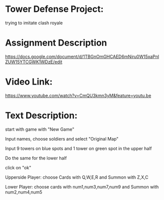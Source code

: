 # Tower Defense Project:
trying to imitate clash royale



# Assignment Description

https://docs.google.com/document/d/1TBGnOmGHCAED6mNiru0W15xaPnlZUW15YTCGWK1WDzE/edit

# Video Link:

https://www.youtube.com/watch?v=CmQU3kmn3yM&feature=youtu.be



# Text Description:

start with game with "New Game"

Input names, choose soldiers and select "Original Map"

Input 9 towers on blue spots and 1 tower on green spot in the upper half

Do the same for the lower half

click on "ok"

Upperside Player: choose Cards with Q,W,E,R and Summon with Z,X,C

Lower Player: choose cards with num1,num3,num7,num9 and Summon with num2,num4,num5

